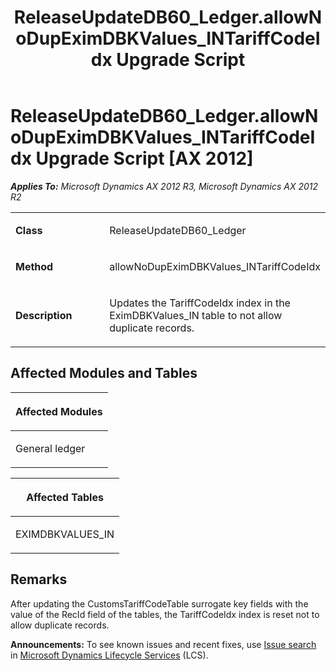 ﻿---
title: ReleaseUpdateDB60_Ledger.allowNoDupEximDBKValues_INTariffCodeIdx Upgrade Script
TOCTitle: ReleaseUpdateDB60_Ledger.allowNoDupEximDBKValues_INTariffCodeIdx Upgrade Script
ms:assetid: 40e08b5f-960c-3b49-931a-9fc0c684e068
ms:mtpsurl: https://msdn.microsoft.com/en-us/library/JJ718810(v=AX.60)
ms:contentKeyID: 49707854
ms.date: 05/18/2015
mtps_version: v=AX.60
---

# ReleaseUpdateDB60\_Ledger.allowNoDupEximDBKValues\_INTariffCodeIdx Upgrade Script [AX 2012]


_**Applies To:** Microsoft Dynamics AX 2012 R3, Microsoft Dynamics AX 2012 R2_

<table>
<colgroup>
<col style="width: 50%" />
<col style="width: 50%" />
</colgroup>
<tbody>
<tr class="odd">
<td><p><strong>Class</strong></p></td>
<td><p>ReleaseUpdateDB60_Ledger</p></td>
</tr>
<tr class="even">
<td><p><strong>Method</strong></p></td>
<td><p>allowNoDupEximDBKValues_INTariffCodeIdx</p></td>
</tr>
<tr class="odd">
<td><p><strong>Description</strong></p></td>
<td><p>Updates the TariffCodeIdx index in the EximDBKValues_IN table to not allow duplicate records.</p></td>
</tr>
</tbody>
</table>


## Affected Modules and Tables

<table>
<colgroup>
<col style="width: 100%" />
</colgroup>
<thead>
<tr class="header">
<th><p>Affected Modules</p></th>
</tr>
</thead>
<tbody>
<tr class="odd">
<td><p>General ledger</p></td>
</tr>
</tbody>
</table>


<table>
<colgroup>
<col style="width: 100%" />
</colgroup>
<thead>
<tr class="header">
<th><p>Affected Tables</p></th>
</tr>
</thead>
<tbody>
<tr class="odd">
<td><p>EXIMDBKVALUES_IN</p></td>
</tr>
</tbody>
</table>


## Remarks

After updating the CustomsTariffCodeTable surrogate key fields with the value of the RecId field of the tables, the TariffCodeIdx index is reset not to allow duplicate records.

  
**Announcements:** To see known issues and recent fixes, use [Issue search](http://go.microsoft.com/fwlink/?linkid=389258) in [Microsoft Dynamics Lifecycle Services](http://go.microsoft.com/fwlink/?linkid=306505) (LCS).

